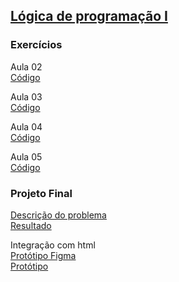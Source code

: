 ## [Lógica de programação I](02-Logica)
### Exercícios

Aula 02  
[Código](02-Logica/aula-02/exercicios) 

Aula 03  
[Código](02-Logica/aula-03/exercicios)

Aula 04  
[Código](02-Logica/aula-04/exercicios/exercicios-metodos.js)

Aula 05  
[Código](02-Logica/aula-05/exercicios/exercicio.js)



### Projeto Final  
[Descrição do problema](02-Logica/projeto-final.md)  
[Resultado](02-Logica/projeto-final/projeto-final-1.js)

Integração com html  
[Protótipo Figma](https://www.figma.com/file/FuuGqeC3e2v25YGsvCpEUD/Untitled?type=design&node-id=0%3A1&mode=design&t=7evPizCRPDyqH8TB-1)  
[Protótipo](https://machadinhacega.github.io/Santander_Coders_2023_Front-End/02-Logica/projeto-final/)